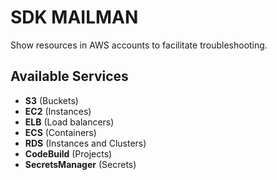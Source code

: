 # SDK MAILMAN
Show resources in AWS accounts to facilitate troubleshooting.

## Available Services
- **S3** (Buckets)
- **EC2** (Instances)
- **ELB** (Load balancers)
- **ECS** (Containers)
- **RDS** (Instances and Clusters)
- **CodeBuild** (Projects)
- **SecretsManager** (Secrets)
